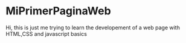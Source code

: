 # MiPrimerPaginaWeb
Hi, this is just me trying to learn the developement of a web page with HTML,CSS and javascript basics
